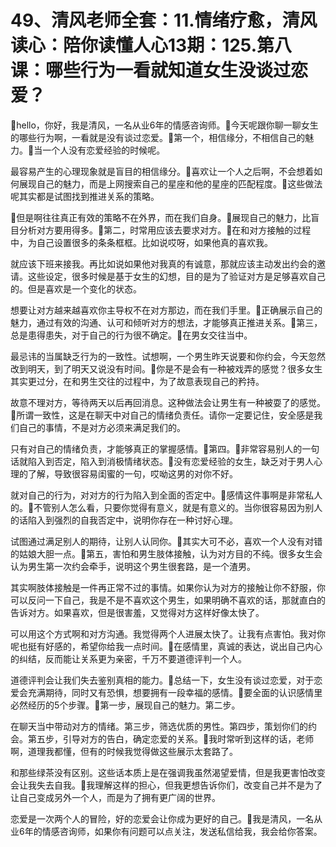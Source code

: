 # 49、清风老师全套：11.情绪疗愈，清风读心：陪你读懂人心13期：125.第八课：哪些行为一看就知道女生没谈过恋爱？

🎼hello，你好，我是清风，一名从业6年的情感咨询师。🎼今天呢跟你聊一聊女生的哪些行为啊，一看就是没有谈过恋爱。🎼第一个，相信缘分，不相信自己的魅力。🎼当一个人没有恋爱经验的时候呢。

最容易产生的心理现象就是盲目的相信缘分。🎼喜欢让一个人之后啊，不会想着如何展现自己的魅力，而是上网搜索自己的星座和他的星座的匹配程度。🎼这些做法呢其实都是试图找到推进关系的策略。

🎼但是啊往往真正有效的策略不在外界，而在我们自身。🎼展现自己的魅力，比盲目分析对方要用得多。🎼第二，时常用应该去要求对方。🎼在和对方接触的过程中，为自己设置很多的条条框框。比如说哎呀，如果他真的喜欢我。

就应该下班来接我。再比如说如果他对我真的有诚意，那就应该主动发出约会的邀请。这些设定，很多时候是基于女生的幻想，目的是为了验证对方是足够喜欢自己的。但是喜欢是一个变化的状态。

想要让对方越来越喜欢你主导权不在对方那边，而在我们手里。🎼正确展示自己的魅力，通过有效的沟通、认可和倾听对方的想法，才能够真正推进关系。🎼第三，总是患得患失，对于自己的行为很不确定。🎼在男女交往当中。

最忌讳的当属缺乏行为的一致性。试想啊，一个男生昨天说要和你约会，今天忽然改到明天，到了明天又说没有时间。🎼你是不是会有一种被戏弄的感觉？很多女生其实更过分，在和男生交往的过程中，为了故意表现自己的矜持。

故意不理对方，等待两天以后再回消息。这种做法会让男生有一种被耍了的感觉。🎼所谓一致性，这是在聊天中对自己的情绪负责任。请你一定要记住，安全感是我们自己的事情，不是对方必须来满足我们的。

只有对自己的情绪负责，才能够真正的掌握感情。🎼第四。🎼非常容易别人的一句话就陷入到否定，陷入到消极情绪状态。🎼没有恋爱经验的女生，缺乏对于男人心理的了解，导致很容易闺蜜的一句，哎呦这男的对你不好。

就对自己的行为，对对方的行为陷入到全面的否定中。🎼感情这件事啊是非常私人的。🎼不管别人怎么看，只要你觉得有意义，就是有意义的。当你很容易因为别人的话陷入到强烈的自我否定中，说明你存在一种讨好心理。

试图通过满足别人的期待，让别人认同你。🎼其实大可不必，喜欢一个人没有对错的姑娘大胆一点。🎼第五，害怕和男生肢体接触，认为对方目的不纯。很多女生会认为男生第一次约会牵手，说明这个男生很套路，是一个渣男。

其实啊肢体接触是一件再正常不过的事情。如果你认为对方的接触让你不舒服，你可以反问一下自己，我是不是不喜欢这个男生，如果明确不喜欢的话，那就直白的告诉对方。如果喜欢，但是很害羞，又觉得对方这样好像太快了。

可以用这个方式啊和对方沟通。我觉得两个人进展太快了。让我有点害怕。我对你呢也挺有好感的，希望你给我一点时间。🎼在感情里，真诚的表达，说出自己内心的纠结，反而能让关系更为亲密，千万不要道德评判一个人。

道德评判会让我们失去鉴别真相的能力。🎼总结一下，女生没有谈过恋爱，对于恋爱会充满期待，同时又有恐惧，想要拥有一段幸福的感情。🎼要全面的认识感情里必然经历的5个步骤。🎼第一步，展现自己的魅力。第二步。

在聊天当中带动对方的情绪。第三步，筛选优质的男性。第四步，策划你们的约会。第五步，引导对方的告白，确定恋爱的关系。🎼我时常听到这样的话，老师啊，道理我都懂，但有的时候我觉得做这些展示太套路了。

和那些绿茶没有区别。这些话本质上是在强调我虽然渴望爱情，但是我更害怕改变会让我失去自我。🎼我理解这样的担心，但我更想告诉你们，改变自己并不是为了让自己变成另外一个人，而是为了拥有更广阔的世界。

恋爱是一次两个人的冒险，好的恋爱会让你成为更好的自己。🎼我是清风，一名从业6年的情感咨询师，如果你有问题可以点关注，发送私信给我，我会给你答案。

